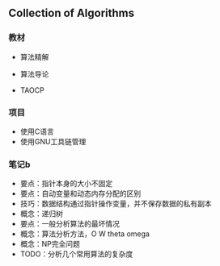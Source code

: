 ## Collection of Algorithms

### 教材

- 算法精解
- 算法导论

- TAOCP

### 项目

- 使用C语言
- 使用GNU工具链管理

### 笔记b

- 要点：指针本身的大小不固定
- 要点：自动变量和动态内存分配的区别
- 技巧：数据结构通过指针操作变量，并不保存数据的私有副本
- 概念：递归树
- 要点：一般分析算法的最坏情况
- 概念：算法分析方法，O W theta omega
- 概念：NP完全问题
- TODO：分析几个常用算法的复杂度
